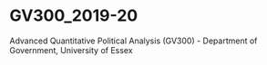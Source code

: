 # GV300_2019-20
 Advanced Quantitative Political Analysis (GV300) - Department of Government, University of Essex
